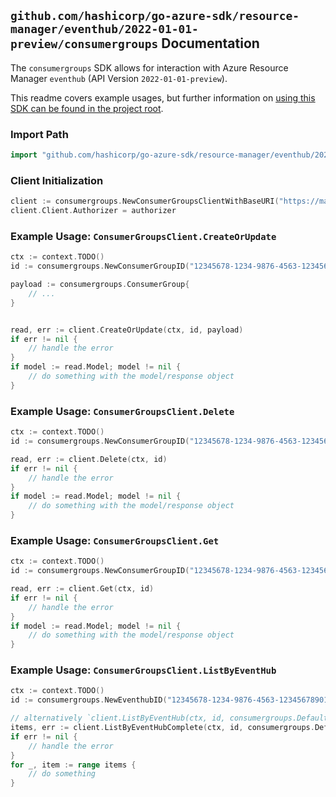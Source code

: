 
## `github.com/hashicorp/go-azure-sdk/resource-manager/eventhub/2022-01-01-preview/consumergroups` Documentation

The `consumergroups` SDK allows for interaction with Azure Resource Manager `eventhub` (API Version `2022-01-01-preview`).

This readme covers example usages, but further information on [using this SDK can be found in the project root](https://github.com/hashicorp/go-azure-sdk/tree/main/docs).

### Import Path

```go
import "github.com/hashicorp/go-azure-sdk/resource-manager/eventhub/2022-01-01-preview/consumergroups"
```


### Client Initialization

```go
client := consumergroups.NewConsumerGroupsClientWithBaseURI("https://management.azure.com")
client.Client.Authorizer = authorizer
```


### Example Usage: `ConsumerGroupsClient.CreateOrUpdate`

```go
ctx := context.TODO()
id := consumergroups.NewConsumerGroupID("12345678-1234-9876-4563-123456789012", "example-resource-group", "namespaceValue", "eventhubValue", "consumerGroupValue")

payload := consumergroups.ConsumerGroup{
	// ...
}


read, err := client.CreateOrUpdate(ctx, id, payload)
if err != nil {
	// handle the error
}
if model := read.Model; model != nil {
	// do something with the model/response object
}
```


### Example Usage: `ConsumerGroupsClient.Delete`

```go
ctx := context.TODO()
id := consumergroups.NewConsumerGroupID("12345678-1234-9876-4563-123456789012", "example-resource-group", "namespaceValue", "eventhubValue", "consumerGroupValue")

read, err := client.Delete(ctx, id)
if err != nil {
	// handle the error
}
if model := read.Model; model != nil {
	// do something with the model/response object
}
```


### Example Usage: `ConsumerGroupsClient.Get`

```go
ctx := context.TODO()
id := consumergroups.NewConsumerGroupID("12345678-1234-9876-4563-123456789012", "example-resource-group", "namespaceValue", "eventhubValue", "consumerGroupValue")

read, err := client.Get(ctx, id)
if err != nil {
	// handle the error
}
if model := read.Model; model != nil {
	// do something with the model/response object
}
```


### Example Usage: `ConsumerGroupsClient.ListByEventHub`

```go
ctx := context.TODO()
id := consumergroups.NewEventhubID("12345678-1234-9876-4563-123456789012", "example-resource-group", "namespaceValue", "eventhubValue")

// alternatively `client.ListByEventHub(ctx, id, consumergroups.DefaultListByEventHubOperationOptions())` can be used to do batched pagination
items, err := client.ListByEventHubComplete(ctx, id, consumergroups.DefaultListByEventHubOperationOptions())
if err != nil {
	// handle the error
}
for _, item := range items {
	// do something
}
```
